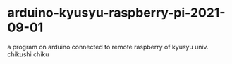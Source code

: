 # arduino-kyusyu-raspberry-pi-2021-09-01

a program on arduino connected to remote raspberry of kyusyu univ. chikushi chiku
